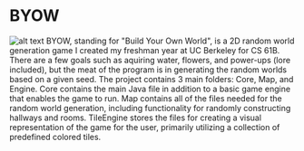 # BYOW
![alt text](https://sp19.datastructur.es/materials/proj/proj3/img/compliant_world_example.png)
BYOW, standing for "Build Your Own World", is a 2D random world generation game I created my freshman year at UC Berkeley for CS 61B.
There are a few goals such as aquiring water, flowers, and power-ups (lore included), but the meat of the program is in generating the 
random worlds based on a given seed. The project contains 3 main folders: Core, Map, and Engine. Core contains the main
Java file in addition to a basic game engine that enables the game to run. Map contains all of the files needed for the random 
world generation, including functionality for randomly constructing hallways and rooms. TileEngine stores the files for creating
a visual representation of the game for the user, primarily utilizing a collection of predefined colored tiles.
